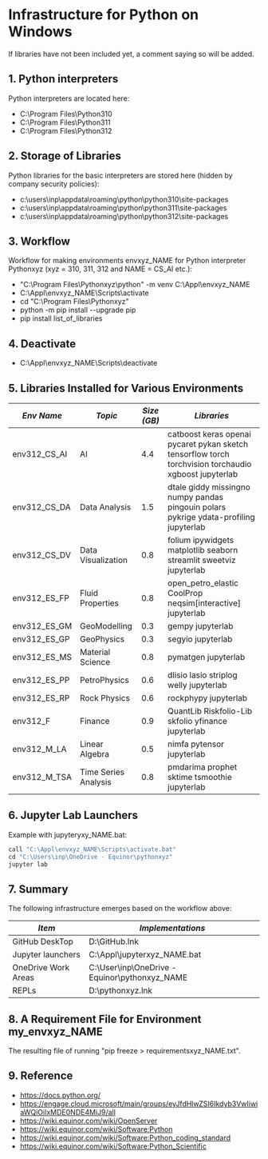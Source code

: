 # Infrastructure for Python on Windows

If libraries have not been included yet, a comment saying so will be added.

## 1. Python interpreters

Python interpreters are located here:
- C:\Program Files\Python310
- C:\Program Files\Python311
- C:\Program Files\Python312

## 2. Storage of Libraries

Python libraries for the basic interpreters are stored here (hidden by company security policies):
- c:\users\inp\appdata\roaming\python\python310\site-packages
- c:\users\inp\appdata\roaming\python\python311\site-packages
- c:\users\inp\appdata\roaming\python\python312\site-packages

## 3. Workflow

Workflow for making environments envxyz_NAME for Python interpreter Pythonxyz (xyz = 310, 311, 312 and NAME = CS_AI etc.):
- "C:\Program Files\Pythonxyz\python" -m venv C:\Appl\envxyz_NAME
- C:\Appl\envxyz_NAME\Scripts\activate
- cd "C:\Program Files\Pythonxyz"
- python -m pip install --upgrade pip
- pip install list_of_libraries

## 4. Deactivate
- C:\Appl\envxyz_NAME\Scripts\deactivate

## 5. Libraries Installed for Various Environments

| *Env Name*   | *Topic*             | *Size (GB)* | *Libraries*                                                                                           |
| ------------ | ------------------- | ----------- | ----------------------------------------------------------------------------------------------------- |
| env312_CS_AI | AI                  | 4.4         | catboost keras openai pycaret pykan sketch tensorflow torch torchvision torchaudio xgboost jupyterlab |
| env312_CS_DA | Data Analysis       | 1.5         | dtale giddy missingno numpy pandas pingouin polars pykrige ydata-profiling jupyterlab                 |
| env312_CS_DV | Data Visualization  | 0.8         | folium ipywidgets matplotlib seaborn streamlit sweetviz jupyterlab                                    |
| env312_ES_FP | Fluid Properties    | 0.8         | open_petro_elastic CoolProp neqsim[interactive] jupyterlab                                            |
| env312_ES_GM | GeoModelling        | 0.3         | gempy jupyterlab                                                                                      |
| env312_ES_GP | GeoPhysics          | 0.3         | segyio jupyterlab                                                                                     |
| env312_ES_MS | Material Science    | 0.8         | pymatgen jupyterlab                                                                                   |
| env312_ES_PP | PetroPhysics        | 0.6         | dlisio lasio striplog welly jupyterlab                                                                |
| env312_ES_RP | Rock Physics        | 0.6         | rockphypy jupyterlab                                                                                  |
| env312_F     | Finance             | 0.9         | QuantLib Riskfolio-Lib skfolio yfinance jupyterlab                                                    |
| env312_M_LA  | Linear Algebra      | 0.5         | nimfa pytensor jupyterlab                                                                             |
| env312_M_TSA |Time Series Analysis | 0.8         | pmdarima prophet sktime tsmoothie jupyterlab                                                          |

## 6. Jupyter Lab Launchers

Example with jupyteryxy_NAME.bat:
```python
call "C:\Appl\envxyz_NAME\Scripts\activate.bat"
cd "C:\Users\inp\OneDrive - Equinor\pythonxyz"
jupyter lab
```

## 7. Summary

The following infrastructure emerges based on the workflow above:

| *Item*              | *Implementations*                             |
| ------------------- | --------------------------------------------- |
| GitHub DeskTop      | D:\GitHub.lnk                                 |
| Jupyter launchers   | C:\Appl\jupyterxyz_NAME.bat                   |
| OneDrive Work Areas | C:\User\inp\OneDrive - Equinor\pythonxyz_NAME |
| REPLs               | D:\pythonxyz.lnk                              |

## 8. A Requirement File for Environment my_envxyz_NAME

The resulting file of running "pip freeze > requirementsxyz_NAME.txt".

## 9. Reference

- https://docs.python.org/
- https://engage.cloud.microsoft/main/groups/eyJfdHlwZSI6Ikdyb3VwIiwiaWQiOiIxMDE0NDE4MiJ9/all
- https://wiki.equinor.com/wiki/OpenServer
- https://wiki.equinor.com/wiki/Software:Python
- https://wiki.equinor.com/wiki/Software:Python_coding_standard
- https://wiki.equinor.com/wiki/Software:Python_Scientific
